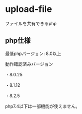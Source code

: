 # upload-file
ファイルを共有できるphp

## php仕様
最低phpバージョン: 8.0以上

動作確認済みバージョン

・8.0.25

・8.1.12

・8.2.5

php7.4以下は一部機能が使えません。
